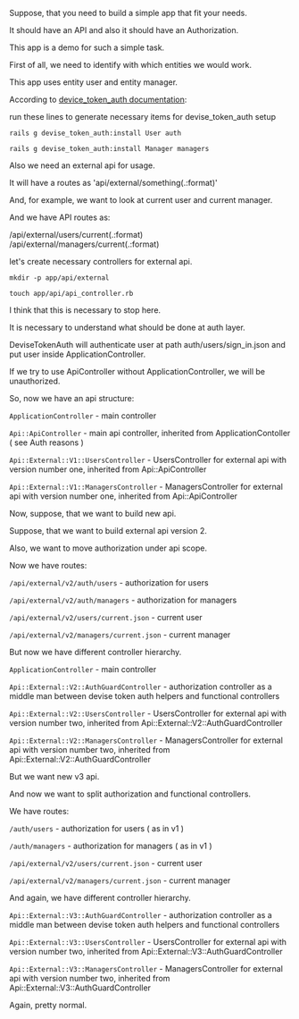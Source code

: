 Suppose, that you need to build a simple app that fit your needs.

It should have an API and also it should have an Authorization.

This app is a demo for such a simple task.

First of all, we need to identify with which entities we would work.

This app uses entity user and entity manager.

According to [device_token_auth documentation](https://github.com/lynndylanhurley/devise_token_auth):

run these lines to generate necessary items for devise_token_auth setup

`rails g devise_token_auth:install User auth`

`rails g devise_token_auth:install Manager managers`

Also we need an external api for usage.

It will have a routes as 'api/external/something(.:format)'

And, for example, we want to look at current user and current manager.

And we have API routes as:

/api/external/users/current(.:format)
/api/external/managers/current(.:format)

let's create necessary controllers for external api.

`mkdir -p app/api/external`

`touch app/api/api_controller.rb`

I think that this is necessary to stop here.

It is necessary to understand what should be done at auth layer.

DeviseTokenAuth will authenticate user at path auth/users/sign_in.json and put user inside ApplicationController.

If we try to use ApiController without ApplicationController, we will be unauthorized.

So, now we have an api structure:

`ApplicationController` - main controller

`Api::ApiController` - main api controller, inherited from ApplicationContoller ( see Auth reasons )

`Api::External::V1::UsersController` - UsersController for external api with version number one, inherited from Api::ApiController

`Api::External::V1::ManagersController` - ManagersController for external api with version number one, inherited from Api::ApiController

Now, suppose, that we want to build new api.

Suppose, that we want to build external api version 2.

Also, we want to move authorization under api scope.

Now we have routes:

`/api/external/v2/auth/users` - authorization for users

`/api/external/v2/auth/managers` - authorization for managers

`/api/external/v2/users/current.json` - current user

`/api/external/v2/managers/current.json` - current manager

But now we have different controller hierarchy.

`ApplicationController` - main controller

`Api::External::V2::AuthGuardController` - authorization controller as a middle man between devise token auth helpers and functional controllers

`Api::External::V2::UsersController` - UsersController for external api with version number two, inherited from Api::External::V2::AuthGuardController

`Api::External::V2::ManagersController` - ManagersController for external api with version number two, inherited from Api::External::V2::AuthGuardController

But we want new v3 api.

And now we want to split authorization and functional controllers.

We have routes:

`/auth/users` - authorization for users ( as in v1 )

`/auth/managers` - authorization for managers ( as in v1 )

`/api/external/v2/users/current.json` - current user

`/api/external/v2/managers/current.json` - current manager

And again, we have different controller hierarchy.

`Api::External::V3::AuthGuardController` - authorization controller as a middle man between devise token auth helpers and functional controllers

`Api::External::V3::UsersController` - UsersController for external api with version number two, inherited from Api::External::V3::AuthGuardController

`Api::External::V3::ManagersController` - ManagersController for external api with version number two, inherited from Api::External::V3::AuthGuardController

Again, pretty normal.
